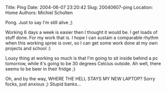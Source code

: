 Title: Ping
Date: 2004-06-07 23:20:42
Slug: 20040607-ping
Location: Home
Authors: Michiel Scholten

<p>Pong. Just to say I'm still alive ;)</p>
<p>Working 6 days a week is easier then I thought it would be. I get loads of stuff done. For my work that is. I hope I can sustain a comparable rhythm when this working spree is over, so I can get some work done at my own projects and school :)</p>
<p>Lousy thing at working so much is that I'm going to sit inside behind a pc tomorrow, while it's going to be 30 degrees Celcius outside. Ah well, there seems to be beer in their fridge ;)</p>
<p>Oh, and by the way, WHERE THE HELL STAYS MY NEW LAPTOP? Sorry focks, just anxious ;) Stupid banks...</p>